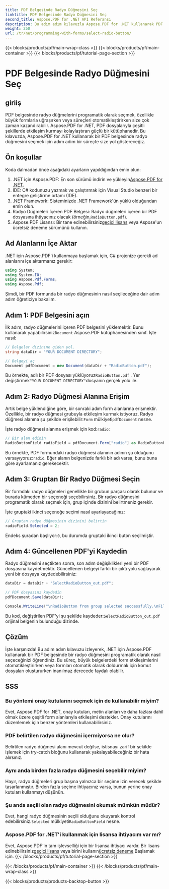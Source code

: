 ```yaml
---
title: PDF Belgesinde Radyo Düğmesini Seç
linktitle: PDF Belgesinde Radyo Düğmesini Seç
second_title: Aspose.PDF for .NET API Referansı
description: Bu adım adım kılavuzla Aspose.PDF for .NET kullanarak PDF belgelerindeki radyo düğmelerini nasıl seçeceğinizi öğrenin. Form etkileşimlerini kolayca otomatikleştirin.
weight: 250
url: /tr/net/programming-with-forms/select-radio-button/
---
```


{{< blocks/products/pf/main-wrap-class >}}
{{< blocks/products/pf/main-container >}}
{{< blocks/products/pf/tutorial-page-section >}}

# PDF Belgesinde Radyo Düğmesini Seç

## giriiş

PDF belgesinde radyo düğmelerini programatik olarak seçmek, özellikle büyük formlarla uğraşırken veya süreçleri otomatikleştirirken size çok zaman kazandırabilir. Aspose.PDF for .NET, PDF dosyalarıyla çeşitli şekillerde etkileşim kurmayı kolaylaştıran güçlü bir kütüphanedir. Bu kılavuzda, Aspose.PDF for .NET kullanarak bir PDF belgesinde radyo düğmesini seçmek için adım adım bir süreçte size yol göstereceğiz. 

## Ön koşullar

Koda dalmadan önce aşağıdaki ayarların yapıldığından emin olun:

1.  .NET için Aspose.PDF: En son sürümü indirin ve yükleyin[Aspose.PDF for .NET](https://releases.aspose.com/pdf/net/).
2. IDE: C# kodunuzu yazmak ve çalıştırmak için Visual Studio benzeri bir entegre geliştirme ortamı (IDE).
3. .NET Framework: Sisteminizde .NET Framework'ün yüklü olduğundan emin olun.
4.  Radyo Düğmeleri İçeren PDF Belgesi: Radyo düğmeleri içeren bir PDF dosyasına ihtiyacınız olacak (örneğin,`RadioButton.pdf`).
5.  Aspose.PDF Lisansı: Bir tane edinebilirsiniz[geçici lisans](https://purchase.aspose.com/temporary-license/) veya Aspose'un ücretsiz deneme sürümünü kullanın.

## Ad Alanlarını İçe Aktar

.NET için Aspose.PDF'i kullanmaya başlamak için, C# projenize gerekli ad alanlarını içe aktarmanız gerekir:

```csharp
using System;
using System.IO;
using Aspose.Pdf.Forms;
using Aspose.Pdf;
```

Şimdi, bir PDF formunda bir radyo düğmesinin nasıl seçileceğine dair adım adım öğreticiye bakalım.

## Adım 1: PDF Belgesini açın

 İlk adım, radyo düğmelerini içeren PDF belgesini yüklemektir. Bunu kullanarak yapabilirsiniz`Document` Aspose.PDF kütüphanesinden sınıf. İşte nasıl:

```csharp
// Belgeler dizinine giden yol.
string dataDir = "YOUR DOCUMENT DIRECTORY";

// Belgeyi aç
Document pdfDocument = new Document(dataDir + "RadioButton.pdf");
```

 Bu örnekte, adlı bir PDF dosyası yüklüyoruz`RadioButton.pdf` . Yer değiştirmek`"YOUR DOCUMENT DIRECTORY"`dosyanın gerçek yolu ile.

## Adım 2: Radyo Düğmesi Alanına Erişim

 Artık belge yüklendiğine göre, bir sonraki adım form alanlarına erişmektir. Özellikle, bir radyo düğmesi grubuyla etkileşim kurmak istiyoruz. Radyo düğmesi alanına şu şekilde erişilebilir:`Form` mülkiyeti`pdfDocument` nesne.

 İşte radyo düğmesi alanına erişmek için kod:`radio`:

```csharp
// Bir alan edinin
RadioButtonField radioField = pdfDocument.Form["radio"] as RadioButtonField;
```

 Bu örnekte, PDF formundaki radyo düğmesi alanının adının şu olduğunu varsayıyoruz:`radio`. Eğer alanın belgenizde farklı bir adı varsa, bunu buna göre ayarlamanız gerekecektir.

## Adım 3: Gruptan Bir Radyo Düğmesi Seçin

Bir formdaki radyo düğmeleri genellikle bir grubun parçası olarak bulunur ve burada kümeden bir seçeneği seçebilirsiniz. Bir radyo düğmesini programatik olarak seçmek için, grup içinde dizinini belirtmeniz gerekir. 

İşte gruptaki ikinci seçeneğe seçimi nasıl ayarlayacağınız:

```csharp
// Gruptan radyo düğmesinin dizinini belirtin
radioField.Selected = 2;
```

 Endeks şuradan başlıyor:`0`, bu durumda gruptaki ikinci buton seçilmiştir.

## Adım 4: Güncellenen PDF'yi Kaydedin

Radyo düğmesini seçtikten sonra, son adım değişiklikleri yeni bir PDF dosyasına kaydetmektir. Güncellenen belgeyi farklı bir çıktı yolu sağlayarak yeni bir dosyaya kaydedebilirsiniz:

```csharp
dataDir = dataDir + "SelectRadioButton_out.pdf";

// PDF dosyasını kaydedin
pdfDocument.Save(dataDir);

Console.WriteLine("\nRadioButton from group selected successfully.\nFile saved at " + dataDir);
```

 Bu kod, değiştirilen PDF'yi şu şekilde kaydeder:`SelectRadioButton_out.pdf` orijinal belgenin bulunduğu dizinde.

## Çözüm

İşte karşınızda! Bu adım adım kılavuzu izleyerek, .NET için Aspose.PDF kullanarak bir PDF belgesinde bir radyo düğmesini programatik olarak nasıl seçeceğinizi öğrendiniz. Bu süreç, büyük belgelerdeki form etkileşimlerini otomatikleştirirken veya formları otomatik olarak doldurmak için komut dosyaları oluştururken inanılmaz derecede faydalı olabilir.

## SSS

### Bu yöntemi onay kutularını seçmek için de kullanabilir miyim?  
Evet, Aspose.PDF for .NET, onay kutuları, metin alanları ve daha fazlası dahil olmak üzere çeşitli form alanlarıyla etkileşimi destekler. Onay kutularını düzenlemek için benzer yöntemleri kullanabilirsiniz.

### PDF belirtilen radyo düğmesini içermiyorsa ne olur?  
Belirtilen radyo düğmesi alanı mevcut değilse, istisnayı zarif bir şekilde işlemek için try-catch bloğunu kullanarak yakalayabileceğiniz bir hata alırsınız.

### Aynı anda birden fazla radyo düğmesini seçebilir miyim?  
Hayır, radyo düğmeleri grup başına yalnızca bir seçime izin verecek şekilde tasarlanmıştır. Birden fazla seçime ihtiyacınız varsa, bunun yerine onay kutuları kullanmayı düşünün.

### Şu anda seçili olan radyo düğmesini okumak mümkün müdür?  
 Evet, hangi radyo düğmesinin seçili olduğunu okuyarak kontrol edebilirsiniz.`Selected` mülkiyeti`RadioButtonField` nesne.

### Aspose.PDF for .NET'i kullanmak için lisansa ihtiyacım var mı?  
 Evet, Aspose.PDF'in tam işlevselliği için bir lisansa ihtiyacı vardır. Bir lisans edinebilirsiniz[geçici lisans](https://purchase.aspose.com/temporary-license/) veya birini kullanın[ücretsiz deneme](https://releases.aspose.com/) Başlamak için.
{{< /blocks/products/pf/tutorial-page-section >}}

{{< /blocks/products/pf/main-container >}}
{{< /blocks/products/pf/main-wrap-class >}}

{{< blocks/products/products-backtop-button >}}
